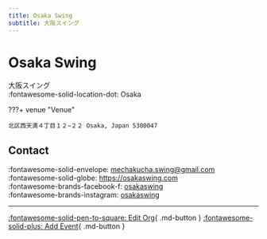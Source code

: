 ```yaml
---
title: Osaka Swing
subtitle: 大阪スイング
---
```


# Osaka Swing

大阪スイング  
:fontawesome-solid-location-dot: Osaka  


???+ venue "Venue"

    北区西天満４丁目１２−２２ Osaka, Japan 5300047  

## Contact

:fontawesome-solid-envelope: <mechakucha.swing@gmail.com>  
:fontawesome-solid-globe: <https://osakaswing.com>  
:fontawesome-brands-facebook-f: [osakaswing](https://www.facebook.com/osakaswing)  
:fontawesome-brands-instagram: [osakaswing](http://instagram.com/osakaswing)  

---

[:fontawesome-solid-pen-to-square: Edit Org](https://github.com/swingdance/orgs/issues/new?assignees=&labels=update+org&projects=&template=03-update_entity.yml&title=Update%20Org%3A%20ja_JP%20%E2%80%A2%20Osaka%20Swing&region=ja_JP&id=osaka-swing&name=Osaka%20Swing){ .md-button } [:fontawesome-solid-plus: Add Event](https://github.com/swingdance/events/issues/new?assignees=&labels=add+event&projects=&template=02-add_entity.yml&title=Add%20Event%3A%20ja_JP%20%E2%80%A2%20%3CName%3E&region=ja_JP&province=Osaka&city=Osaka&org_id=osaka-swing){ .md-button }
